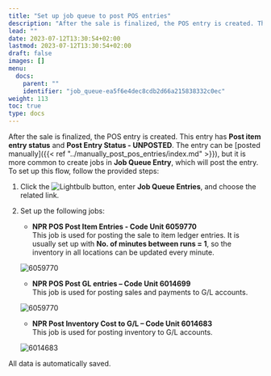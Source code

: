 ```yaml
---
title: "Set up job queue to post POS entries"
description: "After the sale is finalized, the POS entry is created. The entry can be posted manually, but it is more common to create jobs in Job Queue Entry to do this instead."
lead: ""
date: 2023-07-12T13:30:54+02:00
lastmod: 2023-07-12T13:30:54+02:00
draft: false
images: []
menu:
  docs:
    parent: ""
    identifier: "job_queue-ea5f6e4dec8cdb2d66a215838332c0ec"
weight: 113
toc: true
type: docs
---
```


After the sale is finalized, the POS entry is created. This entry has **Post item entry status** and **Post Entry Status - UNPOSTED**. The entry can be [posted manually]({{< ref "../manually_post_pos_entries/index.md" >}}), but it is more common to create jobs in **Job Queue Entry**, which will post the entry. To set up this flow, follow the provided steps:

1. Click the ![Lightbulb](Lightbulb_icon.PNG) button, enter **Job Queue Entries**, and choose the related link.     

2. Set up the following jobs:  

    - **NPR POS Post Item Entries - Code Unit 6059770**    
    This job is used for posting the sale to item ledger entries. It is usually set up with **No. of minutes between runs = 1**, so the inventory in all locations can be updated every minute. 

    ![6059770](6059770.PNG)

    - **NPR POS Post GL entries – Code Unit 6014699**     
     This job is used for posting sales and payments to G/L accounts.

    ![6059770](6014699.PNG)

    - **NPR Post Inventory Cost to G/L – Code Unit 6014683**    
     This job is used for posting inventory to G/L accounts.

     ![6014683](6014683.PNG)

All data is automatically saved.